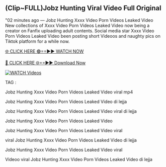 ## (Clip~FULL)Jobz Hunting Viral Video Full Original


"02 minutes ago —  Jobz Hunting Xxxx Video Porn Videos Leaked Video New collections of   Xxxx Video Porn Videos Leaked Video now being a creator on Fanfix uploading adult contents. Social media star   Xxxx Video Porn Videos Leaked Video been posting short Videoos and naughty pics on Tiktok platform for a while now.


[🌐 CLICK HERE 🟢==►► WATCH NOW](https://cutt.ly/mrqM9kNd)

[🔴 CLICK HERE 🌐==►► Download Now](https://cutt.ly/mrqM9kNd)

[![WATCH Videos](https://i.imgur.com/dJHk4Zq.gif)](https://cutt.ly/mrqM9kNd)


TAG :

Jobz Hunting Xxxx Video Porn Videos Leaked Video viral mp4

Jobz Hunting Xxxx Video Porn Videos Leaked Video di lejja

Jobz Hunting Xxxx Video Porn Videos Leaked Video viral di lejja

Jobz Hunting Xxxx Video Porn Videos Leaked Video

Jobz Hunting Xxxx Video Porn Videos Leaked Video viral

viral Jobz Hunting Xxxx Video Porn Videos Leaked Video di lejja

Jobz Hunting Xxxx Video Porn Videos Leaked Video viral

Videoo viral Jobz Hunting Xxxx Video Porn Videos Leaked Video di lejja
